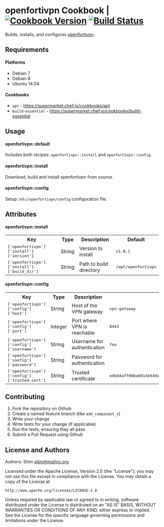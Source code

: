 # openfortivpn Cookbook | [![Cookbook Version](https://img.shields.io/cookbook/v/openfortivpn.svg)](https://community.opscode.com/cookbooks/openfortivpn) [![Build Status](https://travis-ci.org/sliim-cookbooks/openfortivpn.svg?branch=master)](https://travis-ci.org/sliim-cookbooks/openfortivpn) 

Builds, installs, and configures [openfortivpn](https://github.com/adrienverge/openfortivpn).

## Requirements

#### Platforms
- Debian 7
- Debian 8
- Ubuntu 14.04

#### Cookbooks
- `apt` - https://supermarket.chef.io/cookbooks/apt
- `build-essential` - https://supermarket.chef.io/cookbooks/build-essential

## Usage
#### openfortivpn::default
Includes both recipes: `openfortivpn::install` and `openfortivpn::config`.

#### openfortivpn::install
Download, build and install openfortivpn from source.

#### openfortivpn::config
Setup `/etc/openfortivpn/config` configuration file.

## Attributes

#### openfortivpn::install
<table>
  <tr>
    <th>Key</th>
    <th>Type</th>
    <th>Description</th>
    <th>Default</th>
  </tr>
  <tr>
    <td><tt>['openfortivpn']['install']['version']</tt></td>
    <td>String</td>
    <td>Version to install</td>
    <td><tt>v1.0.1</tt></td>
  </tr>
  <tr>
    <td><tt>['openfortivpn']['install']['build_dir']</tt></td>
    <td>String</td>
    <td>Path to build directory</td>
    <td><tt>/opt/openfortivpn</tt></td>
  </tr>
</table>

#### openfortivpn::config
<table>
  <tr>
    <th>Key</th>
    <th>Type</th>
    <th>Description</th>
    <th>Default</th>
  </tr>
  <tr>
    <td><tt>['openfortivpn']['config']['host']</tt></td>
    <td>String</td>
    <td>Host of the VPN gateway</td>
    <td><tt>vpn-gateway</tt></td>
  </tr>
  <tr>
    <td><tt>['openfortivpn']['config']['port']</tt></td>
    <td>Integer</td>
    <td>Port where VPN is reachable</td>
    <td><tt>8443</tt></td>
  </tr>
  <tr>
    <td><tt>['openfortivpn']['config']['username']</tt></td>
    <td>String</td>
    <td>Username for authentication</td>
    <td><tt>foo</tt></td>
  </tr>
  <tr>
    <td><tt>['openfortivpn']['config']['password']</tt></td>
    <td>String</td>
    <td>Password for authentication</td>
    <td><tt></tt></td>
  </tr>
  <tr>
    <td><tt>['openfortivpn']['config']['trusted-cert']</tt></td>
    <td>String</td>
    <td>Trusted certificate</td>
    <td><tt>e46d4aff08ba6914e64daa85bc6112a422fa7ce16631bff0b592a28556f993db</tt></td>
  </tr>
</table>

## Contributing

1. Fork the repository on Github
2. Create a named feature branch (like `add_component_x`)
3. Write your change
4. Write tests for your change (if applicable)
5. Run the tests, ensuring they all pass
6. Submit a Pull Request using Github

## License and Authors

Authors: Sliim <sliim@mailoo.org>

Licensed under the Apache License, Version 2.0 (the "License"); you may not use this file except in compliance with the License. You may obtain a copy of the License at

    http://www.apache.org/licenses/LICENSE-2.0

Unless required by applicable law or agreed to in writing, software distributed under the License is distributed on an "AS IS" BASIS, WITHOUT WARRANTIES OR CONDITIONS OF ANY KIND, either express or implied. See the License for the specific language governing permissions and limitations under the License.
